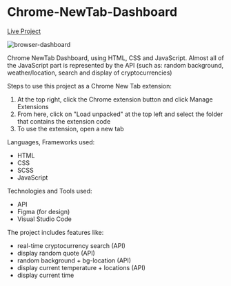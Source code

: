 # Chrome-NewTab-Dashboard

<a href="https://cosmin-panescu.github.io/Chrome-Dashboard/">Live Project</a>

![browser-dashboard](https://user-images.githubusercontent.com/107345473/178912271-9edd29fe-777c-4d75-bcb1-fd63affd4f79.png)

Chrome NewTab Dashboard, using HTML, CSS and JavaScript. Almost all of the JavaScript part is represented by the API (such as: random background, weather/location, search and display of cryptocurrencies)

Steps to use this project as a Chrome New Tab extension:
1. At the top right, click the Chrome extension button and click Manage Extensions
2. From here, click on "Load unpacked" at the top left and select the folder that contains the extension code
3. To use the extension, open a new tab

Languages, Frameworks used:
- HTML
- CSS
- SCSS
- JavaScript

Technologies and Tools used:
- API
- Figma (for design)
- Visual Studio Code

The project includes features like:
- real-time cryptocurrency search (API)
- display random quote (API)
- random background + bg-location (API)
- display current temperature + locations (API)
- display current time
